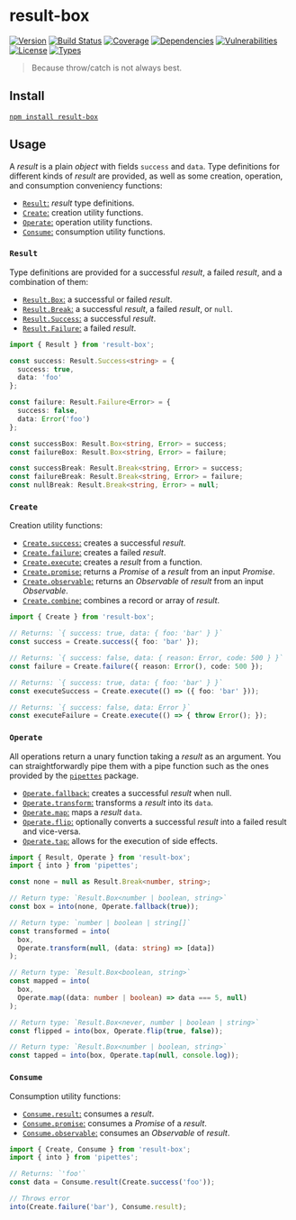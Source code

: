 # result-box

[![Version](https://img.shields.io/npm/v/result-box.svg)](https://www.npmjs.com/package/result-box)
[![Build Status](https://img.shields.io/travis/rafamel/utils/master.svg)](https://travis-ci.org/rafamel/utils)
[![Coverage](https://img.shields.io/coveralls/rafamel/utils/master.svg)](https://coveralls.io/github/rafamel/utils)
[![Dependencies](https://img.shields.io/david/rafamel/utils.svg?path=packages%2Fresult-box)](https://david-dm.org/rafamel/utils.svg?path=packages%2Fresult-box)
[![Vulnerabilities](https://img.shields.io/snyk/vulnerabilities/npm/result-box.svg)](https://snyk.io/test/npm/result-box)
[![License](https://img.shields.io/github/license/rafamel/utils.svg)](https://github.com/rafamel/utils/blob/master/LICENSE)
[![Types](https://img.shields.io/npm/types/result-box.svg)](https://www.npmjs.com/package/result-box)

> Because throw/catch is not always best.

## Install

[`npm install result-box`](https://www.npmjs.com/package/result-box)

## Usage

A *result* is a plain *object* with fields `success` and `data`. Type definitions for different kinds of *result* are provided, as well as some creation, operation, and consumption conveniency functions:

* [`Result`:](#result) *result* type definitions.
* [`Create`:](#create) creation utility functions.
* [`Operate`:](#operate) operation utility functions.
* [`Consume`:](#consume) consumption utility functions.

### `Result`

Type definitions are provided for a successful *result*, a failed *result*, and a combination of them:

* [`Result.Box`:](https://rafamel.github.io/utils/result-box/modules/result.html#box) a successful or failed *result*.
* [`Result.Break`:](https://rafamel.github.io/utils/result-box/modules/result.html#break) a successful *result*, a failed *result*, or `null`.
* [`Result.Success`:](https://rafamel.github.io/utils/result-box/modules/result.html#success-1) a successful *result*.
* [`Result.Failure`:](https://rafamel.github.io/utils/result-box/modules/result.html#failure) a failed *result*.

```typescript
import { Result } from 'result-box';

const success: Result.Success<string> = {
  success: true,
  data: 'foo'
};

const failure: Result.Failure<Error> = {
  success: false,
  data: Error('foo')
};

const successBox: Result.Box<string, Error> = success;
const failureBox: Result.Box<string, Error> = failure;

const successBreak: Result.Break<string, Error> = success;
const failureBreak: Result.Break<string, Error> = failure;
const nullBreak: Result.Break<string, Error> = null;
```

### `Create`

Creation utility functions:

* [`Create.success`:](https://rafamel.github.io/utils/result-box/classes/create.html#success) creates a successful *result*.
* [`Create.failure`:](https://rafamel.github.io/utils/result-box/classes/create.html#failure) creates a failed *result*.
* [`Create.execute`:](https://rafamel.github.io/utils/result-box/classes/create.html#execute) creates a *result* from a function.
* [`Create.promise`:](https://rafamel.github.io/utils/result-box/classes/create.html#promise) returns a *Promise* of a *result* from an input *Promise*.
* [`Create.observable`:](https://rafamel.github.io/utils/result-box/classes/create.html#observable) returns an *Observable* of *result* from an input *Observable*.
* [`Create.combine`:](https://rafamel.github.io/utils/result-box/classes/create.html#combine) combines a record or array of *result*.

```typescript
import { Create } from 'result-box';

// Returns: `{ success: true, data: { foo: 'bar' } }`
const success = Create.success({ foo: 'bar' });

// Returns: `{ success: false, data: { reason: Error, code: 500 } }`
const failure = Create.failure({ reason: Error(), code: 500 });

// Returns: `{ success: true, data: { foo: 'bar' } }`
const executeSuccess = Create.execute(() => ({ foo: 'bar' }));

// Returns: `{ success: false, data: Error }`
const executeFailure = Create.execute(() => { throw Error(); });
```

### `Operate`

All operations return a unary function taking a *result* as an argument. You can straightforwardly pipe them with a pipe function such as the ones provided by the [`pipettes`](https://www.npmjs.com/package/pipettes) package.

* [`Operate.fallback`:](https://rafamel.github.io/utils/result-box/classes/operate.html#fallback-1) creates a successful *result* when null.
* [`Operate.transform`:](https://rafamel.github.io/utils/result-box/classes/operate.html#transform-1) transforms a *result* into its `data`.
* [`Operate.map`:](https://rafamel.github.io/utils/result-box/classes/operate.html#map-1) maps a *result* `data`.
* [`Operate.flip`:](https://rafamel.github.io/utils/result-box/classes/operate.html#flip-1) optionally converts a successful *result* into a failed result and vice-versa.
* [`Operate.tap`:](https://rafamel.github.io/utils/result-box/classes/operate.html#tap) allows for the execution of side effects.

```typescript
import { Result, Operate } from 'result-box';
import { into } from 'pipettes';

const none = null as Result.Break<number, string>;

// Return type: `Result.Box<number | boolean, string>`
const box = into(none, Operate.fallback(true));

// Return type: `number | boolean | string[]`
const transformed = into(
  box,
  Operate.transform(null, (data: string) => [data])
);

// Return type: `Result.Box<boolean, string>`
const mapped = into(
  box,
  Operate.map((data: number | boolean) => data === 5, null)
);

// Return type: `Result.Box<never, number | boolean | string>`
const flipped = into(box, Operate.flip(true, false));

// Return type: `Result.Box<number | boolean, string>`
const tapped = into(box, Operate.tap(null, console.log));
```

### `Consume`

Consumption utility functions:

* [`Consume.result`:](https://rafamel.github.io/utils/result-box/classes/consume.html#result-1) consumes a *result*.
* [`Consume.promise`:](https://rafamel.github.io/utils/result-box/classes/consume.html#promise) consumes a *Promise* of a *result*.
* [`Consume.observable`:](https://rafamel.github.io/utils/result-box/classes/consume.html#observable) consumes an *Observable* of *result*.

```typescript
import { Create, Consume } from 'result-box';
import { into } from 'pipettes';

// Returns: `'foo'`
const data = Consume.result(Create.success('foo'));

// Throws error
into(Create.failure('bar'), Consume.result);
```
